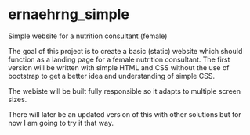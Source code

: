 # ernaehrng_simple
Simple website for a nutrition consultant (female)

The goal of this project is to create a basic (static) website which should function as a landing page for a female nutrition consultant.
The first version will be written with simple HTML and CSS without the use of bootstrap to get a better idea and understanding of simple CSS.

The webiste will be built fully responsible so it adapts to multiple screen sizes.

There will later be an updated version of this with other solutions but for now I am going to try it that way.
